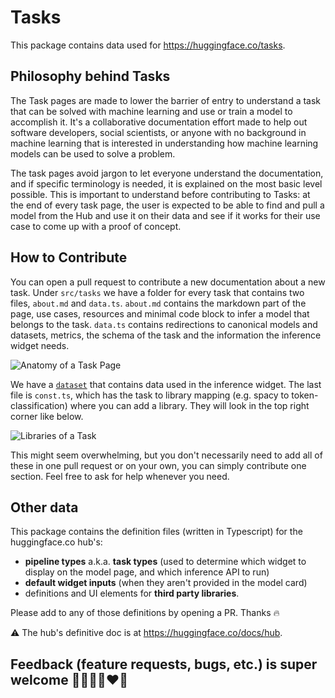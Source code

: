 # Tasks

This package contains data used for https://huggingface.co/tasks.

## Philosophy behind Tasks

The Task pages are made to lower the barrier of entry to understand a task that can be solved with machine learning and use or train a model to accomplish it. It's a collaborative documentation effort made to help out software developers, social scientists, or anyone with no background in machine learning that is interested in understanding how machine learning models can be used to solve a problem. 

The task pages avoid jargon to let everyone understand the documentation, and if specific terminology is needed, it is explained on the most basic level possible. This is important to understand before contributing to Tasks: at the end of every task page, the user is expected to be able to find and pull a model from the Hub and use it on their data and see if it works for their use case to come up with a proof of concept.

## How to Contribute
You can open a pull request to contribute a new documentation about a new task. Under `src/tasks` we have a folder for every task that contains two files, `about.md` and `data.ts`. `about.md` contains the markdown part of the page, use cases, resources and minimal code block to infer a model that belongs to the task. `data.ts` contains redirections to canonical models and datasets, metrics, the schema of the task and the information the inference widget needs. 

![Anatomy of a Task Page](https://huggingface.co/datasets/huggingfacejs/tasks/resolve/main/contribution-guide/anatomy.png)

We have a [`dataset`](https://huggingface.co/datasets/huggingfacejs/tasks) that contains data used in the inference widget. The last file is `const.ts`, which has the task to library mapping (e.g. spacy to token-classification) where you can add a library. They will look in the top right corner like below.

![Libraries of a Task](https://huggingface.co/datasets/huggingfacejs/tasks/resolve/main/contribution-guide/libraries.png)

This might seem overwhelming, but you don't necessarily need to add all of these in one pull request or on your own, you can simply contribute one section. Feel free to ask for help whenever you need. 

## Other data

This package contains the definition files (written in Typescript) for the huggingface.co hub's:

- **pipeline types** a.k.a. **task types** (used to determine which widget to display on the model page, and which inference API to run)
- **default widget inputs** (when they aren't provided in the model card)
- definitions and UI elements for **third party libraries**.

Please add to any of those definitions by opening a PR. Thanks 🔥

⚠️ The hub's definitive doc is at https://huggingface.co/docs/hub.

## Feedback (feature requests, bugs, etc.) is super welcome 💙💚💛💜♥️🧡
